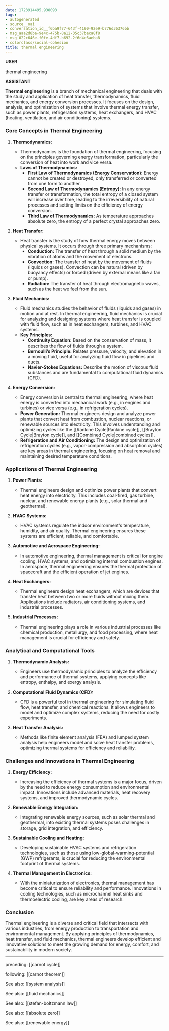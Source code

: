 ```yaml
---
date: 1723914495.938093
tags:
- autogenerated
- source__oai
- conversation_id__f6ba9f77-643f-4190-92e9-b776d36376bb
- msg_aaa2d8ba-9e4c-475b-8a12-35c37baca8f8
- msg_022c646e-f0fe-4df7-b692-2f6d4e6aeba8
- colorclass/social-cohesion
title: thermal engineering
---
```


**USER**

thermal engineering


**ASSISTANT**

**Thermal engineering** is a branch of mechanical engineering that deals with the study and application of heat transfer, thermodynamics, fluid mechanics, and energy conversion processes. It focuses on the design, analysis, and optimization of systems that involve thermal energy transfer, such as power plants, refrigeration systems, heat exchangers, and HVAC (heating, ventilation, and air conditioning) systems.

### Core Concepts in Thermal Engineering

1. **Thermodynamics:**
   - Thermodynamics is the foundation of thermal engineering, focusing on the principles governing energy transformation, particularly the conversion of heat into work and vice versa.
   - **Laws of Thermodynamics:**
     - **First Law of Thermodynamics (Energy Conservation):** Energy cannot be created or destroyed, only transferred or converted from one form to another.
     - **Second Law of Thermodynamics (Entropy):** In any energy transfer or transformation, the total entropy of a closed system will increase over time, leading to the irreversibility of natural processes and setting limits on the efficiency of energy conversion.
     - **Third Law of Thermodynamics:** As temperature approaches absolute zero, the entropy of a perfect crystal approaches zero.

2. **Heat Transfer:**
   - Heat transfer is the study of how thermal energy moves between physical systems. It occurs through three primary mechanisms:
     - **Conduction:** The transfer of heat through a solid medium by the vibration of atoms and the movement of electrons.
     - **Convection:** The transfer of heat by the movement of fluids (liquids or gases). Convection can be natural (driven by buoyancy effects) or forced (driven by external means like a fan or pump).
     - **Radiation:** The transfer of heat through electromagnetic waves, such as the heat we feel from the sun.

3. **Fluid Mechanics:**
   - Fluid mechanics studies the behavior of fluids (liquids and gases) in motion and at rest. In thermal engineering, fluid mechanics is crucial for analyzing and designing systems where heat transfer is coupled with fluid flow, such as in heat exchangers, turbines, and HVAC systems.
   - **Key Principles:**
     - **Continuity Equation:** Based on the conservation of mass, it describes the flow of fluids through a system.
     - **Bernoulli’s Principle:** Relates pressure, velocity, and elevation in a moving fluid, useful for analyzing fluid flow in pipelines and ducts.
     - **Navier-Stokes Equations:** Describe the motion of viscous fluid substances and are fundamental to computational fluid dynamics (CFD).

4. **Energy Conversion:**
   - Energy conversion is central to thermal engineering, where heat energy is converted into mechanical work (e.g., in engines and turbines) or vice versa (e.g., in refrigeration cycles).
   - **Power Generation:** Thermal engineers design and analyze power plants that convert heat from combustion, nuclear reactions, or renewable sources into electricity. This involves understanding and optimizing cycles like the [[Rankine Cycle|Rankine cycle]], [[Brayton Cycle|Brayton cycle]], and [[Combined Cycle|combined cycles]].
   - **Refrigeration and Air Conditioning:** The design and optimization of refrigeration cycles (e.g., vapor-compression and absorption cycles) are key areas in thermal engineering, focusing on heat removal and maintaining desired temperature conditions.

### Applications of Thermal Engineering

1. **Power Plants:**
   - Thermal engineers design and optimize power plants that convert heat energy into electricity. This includes coal-fired, gas turbine, nuclear, and renewable energy plants (e.g., solar thermal and geothermal).

2. **HVAC Systems:**
   - HVAC systems regulate the indoor environment's temperature, humidity, and air quality. Thermal engineering ensures these systems are efficient, reliable, and comfortable.

3. **Automotive and Aerospace Engineering:**
   - In automotive engineering, thermal management is critical for engine cooling, HVAC systems, and optimizing internal combustion engines. In aerospace, thermal engineering ensures the thermal protection of spacecraft and the efficient operation of jet engines.

4. **Heat Exchangers:**
   - Thermal engineers design heat exchangers, which are devices that transfer heat between two or more fluids without mixing them. Applications include radiators, air conditioning systems, and industrial processes.

5. **Industrial Processes:**
   - Thermal engineering plays a role in various industrial processes like chemical production, metallurgy, and food processing, where heat management is crucial for efficiency and safety.

### Analytical and Computational Tools

1. **Thermodynamic Analysis:**
   - Engineers use thermodynamic principles to analyze the efficiency and performance of thermal systems, applying concepts like entropy, enthalpy, and exergy analysis.

2. **Computational Fluid Dynamics (CFD):**
   - CFD is a powerful tool in thermal engineering for simulating fluid flow, heat transfer, and chemical reactions. It allows engineers to model and optimize complex systems, reducing the need for costly experiments.

3. **Heat Transfer Analysis:**
   - Methods like finite element analysis (FEA) and lumped system analysis help engineers model and solve heat transfer problems, optimizing thermal systems for efficiency and reliability.

### Challenges and Innovations in Thermal Engineering

1. **Energy Efficiency:**
   - Increasing the efficiency of thermal systems is a major focus, driven by the need to reduce energy consumption and environmental impact. Innovations include advanced materials, heat recovery systems, and improved thermodynamic cycles.

2. **Renewable Energy Integration:**
   - Integrating renewable energy sources, such as solar thermal and geothermal, into existing thermal systems poses challenges in storage, grid integration, and efficiency.

3. **Sustainable Cooling and Heating:**
   - Developing sustainable HVAC systems and refrigeration technologies, such as those using low-global-warming-potential (GWP) refrigerants, is crucial for reducing the environmental footprint of thermal systems.

4. **Thermal Management in Electronics:**
   - With the miniaturization of electronics, thermal management has become critical to ensure reliability and performance. Innovations in cooling technologies, such as microchannel heat sinks and thermoelectric cooling, are key areas of research.

### Conclusion
Thermal engineering is a diverse and critical field that intersects with various industries, from energy production to transportation and environmental management. By applying principles of thermodynamics, heat transfer, and fluid mechanics, thermal engineers develop efficient and innovative solutions to meet the growing demand for energy, comfort, and sustainability in modern society.


---

preceding: [[carnot cycle]]  


following: [[carnot theorem]]

See also: [[system analysis]]


See also: [[fluid mechanics]]


See also: [[stefan-boltzmann law]]


See also: [[absolute zero]]


See also: [[renewable energy]]